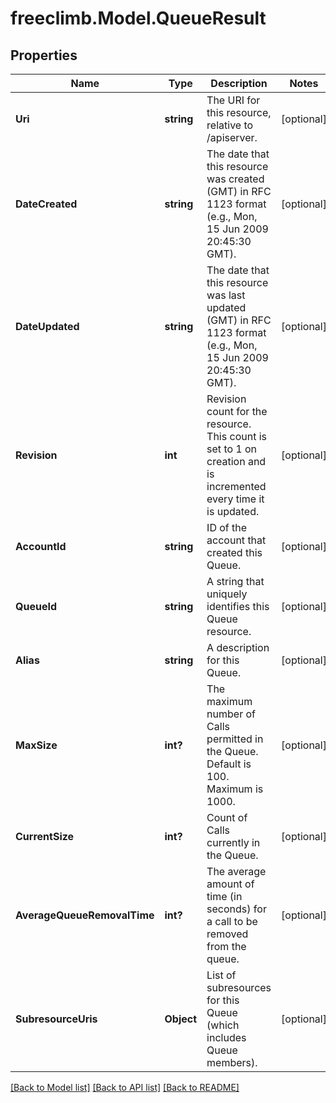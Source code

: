 # freeclimb.Model.QueueResult

## Properties

Name | Type | Description | Notes
------------ | ------------- | ------------- | -------------
**Uri** | **string** | The URI for this resource, relative to /apiserver. | [optional] 
**DateCreated** | **string** | The date that this resource was created (GMT) in RFC 1123 format (e.g., Mon, 15 Jun 2009 20:45:30 GMT). | [optional] 
**DateUpdated** | **string** | The date that this resource was last updated (GMT) in RFC 1123 format (e.g., Mon, 15 Jun 2009 20:45:30 GMT). | [optional] 
**Revision** | **int** | Revision count for the resource. This count is set to 1 on creation and is incremented every time it is updated. | [optional] 
**AccountId** | **string** | ID of the account that created this Queue. | [optional] 
**QueueId** | **string** | A string that uniquely identifies this Queue resource. | [optional] 
**Alias** | **string** | A description for this Queue. | [optional] 
**MaxSize** | **int?** | The maximum number of Calls permitted in the Queue. Default is 100. Maximum is 1000. | [optional] 
**CurrentSize** | **int?** | Count of Calls currently in the Queue. | [optional] 
**AverageQueueRemovalTime** | **int?** | The average amount of time (in seconds) for a call to be removed from the queue. | [optional] 
**SubresourceUris** | **Object** | List of subresources for this Queue (which includes Queue members). | [optional] 

[[Back to Model list]](../README.md#documentation-for-models) [[Back to API list]](../README.md#documentation-for-api-endpoints) [[Back to README]](../README.md)

